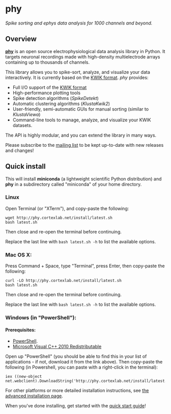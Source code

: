 # phy

_Spike sorting and ephys data analysis for 1000 channels and beyond._


## Overview

[**phy**](https://github.com/kwikteam/phy) is an open source electrophysiological data analysis library in Python. It targets neuronal recordings made with high-density multielectrode arrays containing up to thousands of channels.

This library allows you to spike-sort, analyze, and visualize your data interactively. It is currently based on the [KWIK format](kwik-format.md). *phy* provides:

* Full I/O support of the [KWIK format](kwik-format.md)
* High-performance plotting tools
* Spike detection algorithms (*SpikeDetekt*)
* Automatic clustering algorithms (*KlustaKwik2*)
* User-friendly, semi-automatic GUIs for manual sorting (similar to *KlustaViewa*)
* Command-line tools to manage, analyze, and visualize your KWIK datasets.

The API is highly modular, and you can extend the library in many ways.

Please subscribe to the [mailing list](https://groups.google.com/forum/#!forum/klustaviewas) to be kept up-to-date with new releases and changes!


## Quick install

This will install **miniconda** (a lightweight scientific Python distribution) and **phy** in a subdirectory called "miniconda" of your home directory.

### Linux
Open Terminal (or "XTerm"), and copy-paste the following:
```
wget http://phy.cortexlab.net/install/latest.sh
bash latest.sh
```
Then close and re-open the terminal before continuing.

Replace the last line with `bash latest.sh -h` to list the available options.

### Mac OS X:
Press Command + Space, type "Terminal", press Enter, then copy-paste the following:
```
curl -LO http://phy.cortexlab.net/install/latest.sh
bash latest.sh
```
Then close and re-open the terminal before continuing.

Replace the last line with `bash latest.sh -h` to list the available options.

### Windows (in "PowerShell"):

#### Prerequisites:
- [PowerShell](http://social.technet.microsoft.com/wiki/contents/articles/21016.how-to-install-windows-powershell-4-0.aspx).
- [Microsoft Visual C++ 2010 Redistributable](https://www.microsoft.com/en-gb/download/details.aspx?id=14632)

Open up "PowerShell" (you should be able to find this in your list of applications - if not, download it from the link above). Then copy-paste the following (in Powershell, you can paste with a right-click in the terminal):

```
iex ((new-object net.webclient).DownloadString('http://phy.cortexlab.net/install/latest.ps1'))
```

For other platforms or more detailed installation instructions, see [the advanced installation page](install.md).

When you've done installing, get started with the [quick start guide](quick-start.md)!
